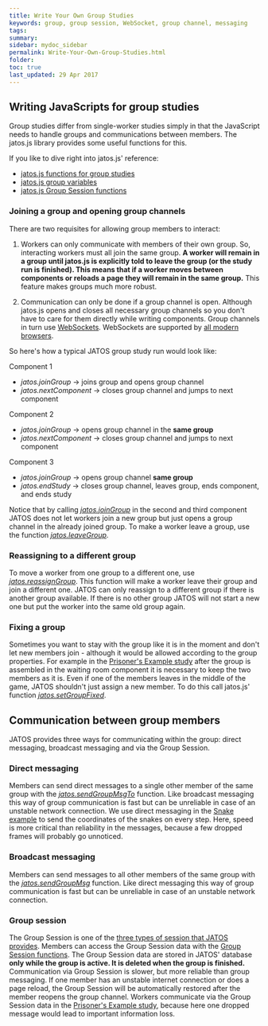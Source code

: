 ```yaml
---
title: Write Your Own Group Studies
keywords: group, group session, WebSocket, group channel, messaging
tags:
summary:
sidebar: mydoc_sidebar
permalink: Write-Your-Own-Group-Studies.html
folder:
toc: true
last_updated: 29 Apr 2017
---
```


## Writing JavaScripts for group studies

Group studies differ from single-worker studies simply in that the JavaScript needs to handle groups and communications between members. The jatos.js library provides some useful functions for this.

If you like to dive right into jatos.js' reference:

* [jatos.js functions for group studies](jatos.js-Reference.html#functions-for-group-studies)
* [jatos.js group variables](jatos.js-Reference.html#group-variables)
* [jatos.js Group Session functions](jatos.js-Reference.html#functions-to-access-the-group-session)

### Joining a group and opening group channels

There are two requisites for allowing group members to interact:

1. Workers can only communicate with members of their own group. So, interacting workers must all join the same group. 
**A worker will remain in a group until jatos.js is explicitly told to leave the group (or the study run is finished). This means that if a worker moves between components or reloads a page they will remain in the same group.** This feature makes groups much more robust. 

1. Communication can only be done if a group channel is open. Although jatos.js opens and closes all necessary group channels so you don't have to care for them directly while writing components. Group channels in turn use [WebSockets](https://en.wikipedia.org/wiki/WebSocket). WebSockets are supported by [all modern browsers](http://caniuse.com/#feat=websockets). 

So here's how a typical JATOS group study run would look like:

Component 1

  * _jatos.joinGroup_ -> joins group and opens group channel
  * _jatos.nextComponent_ -> closes group channel and jumps to next component

Component 2

  * _jatos.joinGroup_ -> opens group channel in the **same group**
  * _jatos.nextComponent_ -> closes group channel and jumps to next component

Component 3

  * _jatos.joinGroup_ -> opens group channel **same group**
  * _jatos.endStudy_ -> closes group channel, leaves group, ends component, and ends study

Notice that by calling _[jatos.joinGroup](jatos.js-Reference.html#jatosjoingroupcallbacks)_ in the second and third component JATOS does not let workers join a new group but just  opens a group channel in the already joined group. To make a worker leave a group,  use the function [_jatos.leaveGroup_](jatos.js-Reference.html#jatosleavegrouponsuccess-onerror).

### Reassigning to a different group

To move a worker from one group to a different one, use [_jatos.reassignGroup_](jatos.js-Reference.html#jatosreassigngrouponsuccess-onfail). This function will make a worker leave their group and join a different one. JATOS can only reassign to a different group if there is another group available. If there is no other group JATOS will not start a new one but put the worker into the same old group again.  

### Fixing a group

Sometimes you want to stay with the group like it is in the moment and don't let new members join - although it would be allowed according to the group properties. For example in the [Prisoner's Example study](Example-Studies.html#prisoners-dilemma) after the group is assembled in the waiting room component it is necessary to keep the two members as it is. Even if one of the members leaves in the middle of the game, JATOS shouldn't just assign a new member. To do this call jatos.js' function [_jatos.setGroupFixed_](jatos.js-Reference.html#jatossetgroupfixed).

## Communication between group members

JATOS provides three ways for communicating within the group: direct messaging, broadcast messaging and via the Group Session.

### Direct messaging
Members can send direct messages to a single other member of the same group with the [_jatos.sendGroupMsgTo_](jatos.js-Reference.html#jatossendgroupmsgtorecipient-msg) function. Like broadcast messaging this way of group communication is fast but can be unreliable in case of an unstable network connection. We use direct messaging in the [Snake example](Example-Studies.html#snake) to send the coordinates of the snakes on every step. Here, speed is more critical than reliability in the messages, because a few dropped frames will probably go unnoticed. 

### Broadcast messaging
Members can send messages to all other members of the same group with the [_jatos.sendGroupMsg_](jatos.js-Reference.html#jatossendgroupmsgmsg) function. Like direct messaging this way of group communication is fast but can be unreliable in case of an unstable network connection.

### Group session
The Group Session is one of the [three types of session that JATOS provides](Session-Data-Three-Types.html). Members can access the Group Session data with the [Group Session functions](jatos.js-Reference.html#functions-to-access-the-group-session). The Group Session data are stored in JATOS' database **only while the group is active. It is deleted when the group is finished.** Communication via Group Session is slower, but more reliable than group messaging. If one member has an unstable internet connection or does a page reload, the Group Session will be automatically restored after the member reopens the group channel. Workers communicate via the Group Session data in the [Prisoner's Example study](Example-Studies.html#prisoners-dilemma), because here one dropped message would lead to important information loss.
